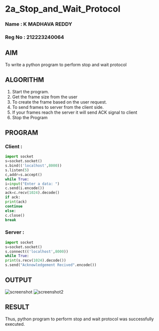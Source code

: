 # 2a_Stop_and_Wait_Protocol
### Name : K MADHAVA REDDY
### Reg No : 212223240064
## AIM 
To write a python program to perform stop and wait protocol
## ALGORITHM
1. Start the program.
2. Get the frame size from the user
3. To create the frame based on the user request.
4. To send frames to server from the client side.
5. If your frames reach the server it will send ACK signal to client
6. Stop the Program
## PROGRAM
### Client :
```python
import socket
s=socket.socket()
s.bind(('localhost',8000))
s.listen(5)
c,addr=s.accept()
while True:
i=input("Enter a data: ")
c.send(i.encode())
ack=c.recv(1024).decode()
if ack:
print(ack)
continue
else:
c.close()
break
```
### Server : 
```python
import socket
s=socket.socket()
s.connect(('localhost',8000))
while True:
print(s.recv(1024).decode())
s.send("Acknowledgement Recived".encode())

```
## OUTPUT
![screenshot](https://github.com/user-attachments/assets/08731948-2e84-4b94-8ecc-2af7fe0994d6)
![screenshot2](https://github.com/user-attachments/assets/516318ad-bdca-4468-8fb7-72273b5b3662)

## RESULT
Thus, python program to perform stop and wait protocol was successfully executed.
